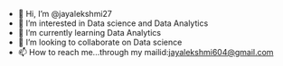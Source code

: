 - 👋 Hi, I’m @jayalekshmi27
- 👀 I’m interested in Data science and Data Analytics
- 🌱 I’m currently learning Data Analytics
- 💞️ I’m looking to collaborate on Data science
- 📫 How to reach me...through my mailid:jayalekshmi604@gmail.com

<!---
jayalekshmi27/jayalekshmi27 is a ✨ special ✨ repository because its `README.md` (this file) appears on your GitHub profile.
You can click the Preview link to take a look at your changes.
--->
